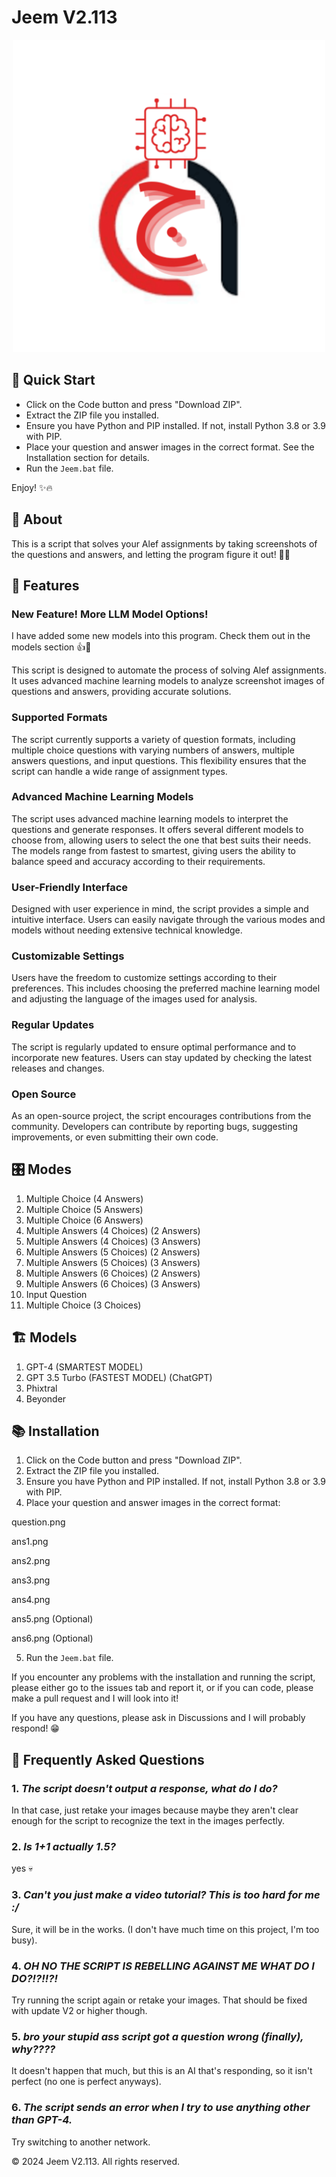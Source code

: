 # **Jeem V2.113**

<p align="center">
 <img src="logo.png" alt="Logo" width="500" height="500"/>
</p>

## 🚀 Quick Start

- Click on the Code button and press "Download ZIP".
- Extract the ZIP file you installed.
- Ensure you have Python and PIP installed. If not, install Python 3.8 or 3.9 with PIP.
- Place your question and answer images in the correct format. See the Installation section for details.
- Run the `Jeem.bat` file.

Enjoy! ✨🔥

## 🧐 About

This is a script that solves your Alef assignments by taking screenshots of the questions and answers, and letting the program figure it out! 🤖📖

## 📝 Features

### New Feature! More LLM Model Options!

I have added some new models into this program. Check them out in the models section 👍🤖


This script is designed to automate the process of solving Alef assignments. It uses advanced machine learning models to analyze screenshot images of questions and answers, providing accurate solutions.

### Supported Formats

The script currently supports a variety of question formats, including multiple choice questions with varying numbers of answers, multiple answers questions, and input questions. This flexibility ensures that the script can handle a wide range of assignment types.

### Advanced Machine Learning Models

The script uses advanced machine learning models to interpret the questions and generate responses. It offers several different models to choose from, allowing users to select the one that best suits their needs. The models range from fastest to smartest, giving users the ability to balance speed and accuracy according to their requirements.

### User-Friendly Interface

Designed with user experience in mind, the script provides a simple and intuitive interface. Users can easily navigate through the various modes and models without needing extensive technical knowledge.

### Customizable Settings

Users have the freedom to customize settings according to their preferences. This includes choosing the preferred machine learning model and adjusting the language of the images used for analysis.


### Regular Updates

The script is regularly updated to ensure optimal performance and to incorporate new features. Users can stay updated by checking the latest releases and changes.

### Open Source

As an open-source project, the script encourages contributions from the community. Developers can contribute by reporting bugs, suggesting improvements, or even submitting their own code.



## 🎛️ Modes

1. Multiple Choice (4 Answers)
2. Multiple Choice (5 Answers)
3. Multiple Choice (6 Answers)
4. Multiple Answers (4 Choices) (2 Answers)
5. Multiple Answers (4 Choices) (3 Answers)
6. Multiple Answers (5 Choices) (2 Answers)
7. Multiple Answers (5 Choices) (3 Answers)
8. Multiple Answers (6 Choices) (2 Answers)
9. Multiple Answers (6 Choices) (3 Answers)
10. Input Question
11. Multiple Choice (3 Choices)

## 🏗️ Models

1. GPT-4 (SMARTEST MODEL)
2. GPT 3.5 Turbo (FASTEST MODEL) (ChatGPT)
3. Phixtral
4. Beyonder

## 📚 Installation

1. Click on the Code button and press "Download ZIP".
2. Extract the ZIP file you installed.
3. Ensure you have Python and PIP installed. If not, install Python 3.8 or 3.9 with PIP.
4. Place your question and answer images in the correct format:

question.png

ans1.png

ans2.png

ans3.png

ans4.png

ans5.png (Optional)

ans6.png (Optional)

5. Run the `Jeem.bat` file.

If you encounter any problems with the installation and running the script, please either go to the issues tab and report it, or if you can code, please make a pull request and I will look into it! 

If you have any questions, please ask in Discussions and I will probably respond! 😁

## 💬 Frequently Asked Questions

### 1. *The script doesn't output a response, what do I do?*

In that case, just retake your images because maybe they aren't clear enough for the script to recognize the text in the images perfectly.

### 2. *Is 1+1 actually 1.5?*

yes 💀

### 3. *Can't you just make a video tutorial? This is too hard for me :/*

Sure, it will be in the works. (I don't have much time on this project, I'm too busy).

### 4. *OH NO THE SCRIPT IS REBELLING AGAINST ME WHAT DO I DO?!?!!?!*

Try running the script again or retake your images. That should be fixed with update V2 or higher though.

### 5. *bro your stupid ass script got a question wrong (finally), why????*

It doesn't happen that much, but this is an AI that's responding, so it isn't perfect (no one is perfect anyways).

### 6. *The script sends an error when I try to use anything other than GPT-4.*

Try switching to another network.

© 2024 Jeem V2.113. All rights reserved.

